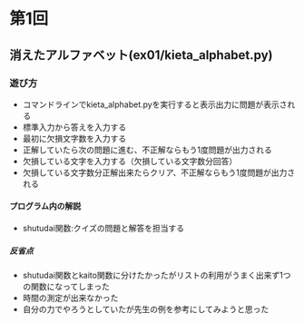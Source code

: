 # 第1回
## 消えたアルファベット(ex01/kieta_alphabet.py)
### 遊び方
* コマンドラインでkieta_alphabet.pyを実行すると表示出力に問題が表示される
* 標準入力から答えを入力する
* 最初に欠損文字数を入力する
* 正解していたら次の問題に進む、不正解ならもう1度問題が出力される
* 欠損している文字を入力する（欠損している文字数分回答）
* 欠損している文字数分正解出来たらクリア、不正解ならもう1度問題が出力される
#### プログラム内の解説
* shutudai関数:クイズの問題と解答を担当する
##### 反省点
* shutudai関数とkaito関数に分けたかったがリストの利用がうまく出来ず1つの関数になってしまった
* 時間の測定が出来なかった
* 自分の力でやろうとしていたが先生の例を参考にしてみようと思った